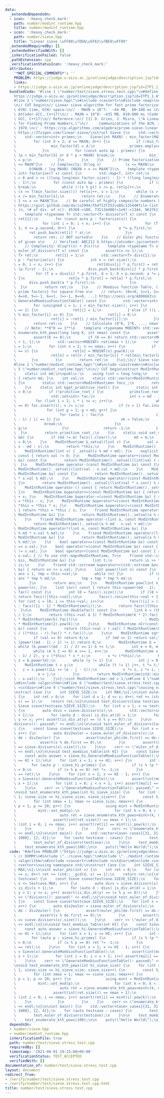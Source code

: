 ```yaml
---
data:
  _extendedDependsOn:
  - icon: ':heavy_check_mark:'
    path: number/modint_runtime.hpp
    title: number/modint_runtime.hpp
  - icon: ':heavy_check_mark:'
    path: number/sieve.hpp
    title: "Linear sieve \uFF08\u7DDA\u5F62\u7BE9\uFF09"
  _extendedRequiredBy: []
  _extendedVerifiedWith: []
  _isVerificationFailed: false
  _pathExtension: cpp
  _verificationStatusIcon: ':heavy_check_mark:'
  attributes:
    '*NOT_SPECIAL_COMMENTS*': ''
    PROBLEM: https://judge.u-aizu.ac.jp/onlinejudge/description.jsp?id=ITP1_1_A
    links:
    - https://judge.u-aizu.ac.jp/onlinejudge/description.jsp?id=ITP1_1_A
  bundledCode: "#line 1 \"number/test/sieve.stress.test.cpp\"\n#define PROBLEM \"\
    https://judge.u-aizu.ac.jp/onlinejudge/description.jsp?id=ITP1_1_A\" // DUMMY\n\
    #line 2 \"number/sieve.hpp\"\n#include <cassert>\n#include <map>\n#include <vector>\n\
    \n// CUT begin\n// Linear sieve algorithm for fast prime factorization\n// Complexity:\
    \ O(N) time, O(N) space:\n// - MAXN = 10^7:  ~44 MB,  80~100 ms (Codeforces /\
    \ AtCoder GCC, C++17)\n// - MAXN = 10^8: ~435 MB, 810~980 ms (Codeforces / AtCoder\
    \ GCC, C++17)\n// Reference:\n// [1] D. Gries, J. Misra, \"A Linear Sieve Algorithm\
    \ for Finding Prime Numbers,\"\n//     Communications of the ACM, 21(12), 999-1003,\
    \ 1978.\n// - https://cp-algorithms.com/algebra/prime-sieve-linear.html\n// -\
    \ https://37zigen.com/linear-sieve/\nstruct Sieve {\n    std::vector<int> min_factor;\n\
    \    std::vector<int> primes;\n    Sieve(int MAXN) : min_factor(MAXN + 1) {\n\
    \        for (int d = 2; d <= MAXN; d++) {\n            if (!min_factor[d]) {\n\
    \                min_factor[d] = d;\n                primes.emplace_back(d);\n\
    \            }\n            for (const auto &p : primes) {\n                if\
    \ (p > min_factor[d] or d * p > MAXN) break;\n                min_factor[d * p]\
    \ = p;\n            }\n        }\n    }\n    // Prime factorization for 1 <= x\
    \ <= MAXN^2\n    // Complexity: O(log x)           (x <= MAXN)\n    //       \
    \      O(MAXN / log MAXN) (MAXN < x <= MAXN^2)\n    template <typename T> std::map<T,\
    \ int> factorize(T x) const {\n        std::map<T, int> ret;\n        assert(x\
    \ > 0 and x <= ((long long)min_factor.size() - 1) * ((long long)min_factor.size()\
    \ - 1));\n        for (const auto &p : primes) {\n            if (x < T(min_factor.size()))\
    \ break;\n            while (!(x % p)) x /= p, ret[p]++;\n        }\n        if\
    \ (x >= T(min_factor.size())) ret[x]++, x = 1;\n        while (x > 1) ret[min_factor[x]]++,\
    \ x /= min_factor[x];\n        return ret;\n    }\n    // Enumerate divisors of\
    \ 1 <= x <= MAXN^2\n    // Be careful of highly composite numbers https://oeis.org/A002182/list\
    \ https://gist.github.com/dario2994/fb4713f252ca86c1254d#file-list-txt\n    //\
    \ (n, (# of div. of n)): 45360->100, 735134400(<1e9)->1344, 963761198400(<1e12)->6720\n\
    \    template <typename T> std::vector<T> divisors(T x) const {\n        std::vector<T>\
    \ ret{1};\n        for (const auto p : factorize(x)) {\n            int n = ret.size();\n\
    \            for (int i = 0; i < n; i++) {\n                for (T a = 1, d =\
    \ 1; d <= p.second; d++) {\n                    a *= p.first;\n              \
    \      ret.push_back(ret[i] * a);\n                }\n            }\n        }\n\
    \        return ret; // NOT sorted\n    }\n    // Euler phi functions of divisors\
    \ of given x\n    // Verified: ABC212 G https://atcoder.jp/contests/abc212/tasks/abc212_g\n\
    \    // Complexity: O(sqrt(x) + d(x))\n    template <typename T> std::map<T, T>\
    \ euler_of_divisors(T x) const {\n        assert(x >= 1);\n        std::map<T,\
    \ T> ret;\n        ret[1] = 1;\n        std::vector<T> divs{1};\n        for (auto\
    \ p : factorize(x)) {\n            int n = ret.size();\n            for (int i\
    \ = 0; i < n; i++) {\n                ret[divs[i] * p.first] = ret[divs[i]] *\
    \ (p.first - 1);\n                divs.push_back(divs[i] * p.first);\n       \
    \         for (T a = divs[i] * p.first, d = 1; d < p.second; a *= p.first, d++)\
    \ {\n                    ret[a * p.first] = ret[a] * p.first;\n              \
    \      divs.push_back(a * p.first);\n                }\n            }\n      \
    \  }\n        return ret;\n    }\n    // Moebius function Table, (-1)^{# of different\
    \ prime factors} for square-free x\n    // return: [0=>0, 1=>1, 2=>-1, 3=>-1,\
    \ 4=>0, 5=>-1, 6=>1, 7=>-1, 8=>0, ...] https://oeis.org/A008683\n    std::vector<int>\
    \ GenerateMoebiusFunctionTable() const {\n        std::vector<int> ret(min_factor.size());\n\
    \        for (unsigned i = 1; i < min_factor.size(); i++) {\n            if (i\
    \ == 1) {\n                ret[i] = 1;\n            } else if ((i / min_factor[i])\
    \ % min_factor[i] == 0) {\n                ret[i] = 0;\n            } else {\n\
    \                ret[i] = -ret[i / min_factor[i]];\n            }\n        }\n\
    \        return ret;\n    }\n    // Calculate [0^K, 1^K, ..., nmax^K] in O(nmax)\n\
    \    // Note: **0^0 == 1**\n    template <typename MODINT> std::vector<MODINT>\
    \ enumerate_kth_pows(long long K, int nmax) const {\n        assert(nmax < int(min_factor.size()));\n\
    \        assert(K >= 0);\n        if (K == 0) return std::vector<MODINT>(nmax\
    \ + 1, 1);\n        std::vector<MODINT> ret(nmax + 1);\n        ret[0] = 0, ret[1]\
    \ = 1;\n        for (int n = 2; n <= nmax; n++) {\n            if (min_factor[n]\
    \ == n) {\n                ret[n] = MODINT(n).pow(K);\n            } else {\n\
    \                ret[n] = ret[n / min_factor[n]] * ret[min_factor[n]];\n     \
    \       }\n        }\n        return ret;\n    }\n};\n// Sieve sieve((1 << 20));\n\
    #line 2 \"number/modint_runtime.hpp\"\n#include <iostream>\n#include <set>\n#line\
    \ 5 \"number/modint_runtime.hpp\"\n\n// CUT begin\nstruct ModIntRuntime {\nprivate:\n\
    \    static int md;\n\npublic:\n    using lint = long long;\n    static int mod()\
    \ { return md; }\n    int val;\n    static std::vector<ModIntRuntime> &facs()\
    \ {\n        static std::vector<ModIntRuntime> facs_;\n        return facs_;\n\
    \    }\n    static int &get_primitive_root() {\n        static int primitive_root_\
    \ = 0;\n        if (!primitive_root_) {\n            primitive_root_ = [&]() {\n\
    \                std::set<int> fac;\n                int v = md - 1;\n       \
    \         for (lint i = 2; i * i <= v; i++)\n                    while (v % i\
    \ == 0) fac.insert(i), v /= i;\n                if (v > 1) fac.insert(v);\n  \
    \              for (int g = 1; g < md; g++) {\n                    bool ok = true;\n\
    \                    for (auto i : fac)\n                        if (ModIntRuntime(g).power((md\
    \ - 1) / i) == 1) {\n                            ok = false;\n               \
    \             break;\n                        }\n                    if (ok) return\
    \ g;\n                }\n                return -1;\n            }();\n      \
    \  }\n        return primitive_root_;\n    }\n    static void set_mod(const int\
    \ &m) {\n        if (md != m) facs().clear();\n        md = m;\n        get_primitive_root()\
    \ = 0;\n    }\n    ModIntRuntime &_setval(lint v) {\n        val = (v >= md ?\
    \ v - md : v);\n        return *this;\n    }\n    ModIntRuntime() : val(0) {}\n\
    \    ModIntRuntime(lint v) { _setval(v % md + md); }\n    explicit operator bool()\
    \ const { return val != 0; }\n    ModIntRuntime operator+(const ModIntRuntime\
    \ &x) const {\n        return ModIntRuntime()._setval((lint)val + x.val);\n  \
    \  }\n    ModIntRuntime operator-(const ModIntRuntime &x) const {\n        return\
    \ ModIntRuntime()._setval((lint)val - x.val + md);\n    }\n    ModIntRuntime operator*(const\
    \ ModIntRuntime &x) const {\n        return ModIntRuntime()._setval((lint)val\
    \ * x.val % md);\n    }\n    ModIntRuntime operator/(const ModIntRuntime &x) const\
    \ {\n        return ModIntRuntime()._setval((lint)val * x.inv() % md);\n    }\n\
    \    ModIntRuntime operator-() const { return ModIntRuntime()._setval(md - val);\
    \ }\n    ModIntRuntime &operator+=(const ModIntRuntime &x) { return *this = *this\
    \ + x; }\n    ModIntRuntime &operator-=(const ModIntRuntime &x) { return *this\
    \ = *this - x; }\n    ModIntRuntime &operator*=(const ModIntRuntime &x) { return\
    \ *this = *this * x; }\n    ModIntRuntime &operator/=(const ModIntRuntime &x)\
    \ { return *this = *this / x; }\n    friend ModIntRuntime operator+(lint a, const\
    \ ModIntRuntime &x) {\n        return ModIntRuntime()._setval(a % md + x.val);\n\
    \    }\n    friend ModIntRuntime operator-(lint a, const ModIntRuntime &x) {\n\
    \        return ModIntRuntime()._setval(a % md - x.val + md);\n    }\n    friend\
    \ ModIntRuntime operator*(lint a, const ModIntRuntime &x) {\n        return ModIntRuntime()._setval(a\
    \ % md * x.val % md);\n    }\n    friend ModIntRuntime operator/(lint a, const\
    \ ModIntRuntime &x) {\n        return ModIntRuntime()._setval(a % md * x.inv()\
    \ % md);\n    }\n    bool operator==(const ModIntRuntime &x) const { return val\
    \ == x.val; }\n    bool operator!=(const ModIntRuntime &x) const { return val\
    \ != x.val; }\n    bool operator<(const ModIntRuntime &x) const { return val <\
    \ x.val; } // To use std::map<ModIntRuntime, T>\n    friend std::istream &operator>>(std::istream\
    \ &is, ModIntRuntime &x) {\n        lint t;\n        return is >> t, x = ModIntRuntime(t),\
    \ is;\n    }\n    friend std::ostream &operator<<(std::ostream &os, const ModIntRuntime\
    \ &x) { return os << x.val; }\n\n    lint power(lint n) const {\n        lint\
    \ ans = 1, tmp = this->val;\n        while (n) {\n            if (n & 1) ans =\
    \ ans * tmp % md;\n            tmp = tmp * tmp % md;\n            n /= 2;\n  \
    \      }\n        return ans;\n    }\n    ModIntRuntime pow(lint n) const { return\
    \ power(n); }\n    lint inv() const { return this->power(md - 2); }\n\n    ModIntRuntime\
    \ fac() const {\n        int l0 = facs().size();\n        if (l0 > this->val)\
    \ return facs()[this->val];\n\n        facs().resize(this->val + 1);\n       \
    \ for (int i = l0; i <= this->val; i++)\n            facs()[i] = (i == 0 ? ModIntRuntime(1)\
    \ : facs()[i - 1] * ModIntRuntime(i));\n        return facs()[this->val];\n  \
    \  }\n\n    ModIntRuntime doublefac() const {\n        lint k = (this->val + 1)\
    \ / 2;\n        return (this->val & 1) ? ModIntRuntime(k * 2).fac() / (ModIntRuntime(2).pow(k)\
    \ * ModIntRuntime(k).fac())\n                               : ModIntRuntime(k).fac()\
    \ * ModIntRuntime(2).pow(k);\n    }\n\n    ModIntRuntime nCr(const ModIntRuntime\
    \ &r) const {\n        return (this->val < r.val) ? ModIntRuntime(0) : this->fac()\
    \ / ((*this - r).fac() * r.fac());\n    }\n\n    ModIntRuntime sqrt() const {\n\
    \        if (val == 0) return 0;\n        if (md == 2) return val;\n        if\
    \ (power((md - 1) / 2) != 1) return 0;\n        ModIntRuntime b = 1;\n       \
    \ while (b.power((md - 1) / 2) == 1) b += 1;\n        int e = 0, m = md - 1;\n\
    \        while (m % 2 == 0) m >>= 1, e++;\n        ModIntRuntime x = power((m\
    \ - 1) / 2), y = (*this) * x * x;\n        x *= (*this);\n        ModIntRuntime\
    \ z = b.power(m);\n        while (y != 1) {\n            int j = 0;\n        \
    \    ModIntRuntime t = y;\n            while (t != 1) j++, t *= t;\n         \
    \   z = z.power(1LL << (e - j - 1));\n            x *= z, z *= z, y *= z;\n  \
    \          e = j;\n        }\n        return ModIntRuntime(std::min(x.val, md\
    \ - x.val));\n    }\n};\nint ModIntRuntime::md = 1;\n#line 4 \"number/test/sieve.stress.test.cpp\"\
    \n#include <algorithm>\n#line 6 \"number/test/sieve.stress.test.cpp\"\n#include\
    \ <cstdio>\n#line 9 \"number/test/sieve.stress.test.cpp\"\nusing namespace std;\n\
    \nstruct Case {\n    int SIEVE_SIZE;\n    int MAX;\n};\n\nint euler_phi(int x)\
    \ {\n    int ret = 0;\n    for (int d = 1; d <= x; d++) ret += (std::__gcd(d,\
    \ x) == 1);\n    return ret;\n}\n\nvoid test_divisors(Case testcase) {\n    const\
    \ Sieve sieve(testcase.SIEVE_SIZE);\n    for (int x = 1; x <= testcase.MAX; x++)\
    \ {\n        auto divs = sieve.divisors(x);\n        std::vector<int> is_div(x\
    \ + 1);\n        for (auto d : divs) is_div.at(d) = 1;\n        for (int y = 1;\
    \ y <= x; y++) assert(is_div.at(y) == (x % y == 0));\n    }\n\n    cerr << \"\
    divisors(): passed\" << endl;\n}\n\nvoid test_euler_of_divisors(Case testcase)\
    \ {\n    const Sieve sieve(testcase.SIEVE_SIZE);\n    for (int x = 1; x <= testcase.MAX;\
    \ x++) {\n        auto div2euler = sieve.euler_of_divisors(x);\n        for (auto\
    \ de : div2euler) {\n            assert(euler_phi(de.first) == de.second);\n \
    \           assert(x % de.first == 0);\n        }\n        assert(div2euler.size()\
    \ == sieve.divisors(x).size());\n    }\n\n    cerr << \"euler_of_divisors(): passed\"\
    \ << endl;\n}\n\nvoid test_moebius_table(int HI) {\n    const Sieve sieve_hi(HI);\n\
    \    const auto answer = sieve_hi.GenerateMoebiusFunctionTable();\n    assert(int(answer.size())\
    \ == HI + 1);\n\n    for (int x = 1; x <= HI; x++) {\n        int ret = 1;\n \
    \       for (auto p : sieve_hi.primes) {\n            if (x % (p * p) == 0) ret\
    \ = 0;\n            if (x % p == 0) ret *= -1;\n        }\n        assert(answer[x]\
    \ == ret);\n    }\n\n    for (int x = 1; x <= HI - 1; x++) {\n        auto mu\
    \ = Sieve(x).GenerateMoebiusFunctionTable();\n        assert(int(mu.size()) ==\
    \ x + 1);\n        for (int i = 0; i < x + 1; i++) assert(mu[i] == answer[i]);\n\
    \    }\n\n    cerr << \"GenerateMoebiusFunctionTable(): passed\" << endl;\n}\n\
    \nvoid test_enumerate_kth_pows(int hi_sieve_size) {\n    for (int sieve_size =\
    \ 1; sieve_size <= hi_sieve_size; sieve_size++) {\n        const Sieve sieve(sieve_size);\n\
    \        for (int nmax = 1; nmax <= sieve_size; nmax++) {\n            for (int\
    \ p = 1; p <= 20; p++) {\n                using mint = ModIntRuntime;\n      \
    \          mint::set_mod(p);\n                for (int k = 0; k < 10; k++) {\n\
    \                    auto ret = sieve.enumerate_kth_pows<mint>(k, nmax);\n   \
    \                 assert(int(ret.size()) == nmax + 1);\n                    for\
    \ (int i = 0; i <= nmax; i++) assert(ret[i] == mint(i).pow(k));\n            \
    \    }\n            }\n        }\n    }\n    cerr << \"enumerate_kth_pows(): passed\"\
    \ << endl;\n}\n\nint main() {\n    std::vector<Case> cases{{31, 31 * 31}, {100,\
    \ 1000}, {2, 4}};\n    for (auto testcase : cases) {\n        test_divisors(testcase);\n\
    \        test_euler_of_divisors(testcase);\n    }\n\n    test_moebius_table(1000);\n\
    \    test_enumerate_kth_pows(100);\n\n    puts(\"Hello World\");\n}\n"
  code: "#define PROBLEM \"https://judge.u-aizu.ac.jp/onlinejudge/description.jsp?id=ITP1_1_A\"\
    \ // DUMMY\n#include \"../sieve.hpp\"\n#include \"../modint_runtime.hpp\"\n#include\
    \ <algorithm>\n#include <cassert>\n#include <cstdio>\n#include <iostream>\n#include\
    \ <vector>\nusing namespace std;\n\nstruct Case {\n    int SIEVE_SIZE;\n    int\
    \ MAX;\n};\n\nint euler_phi(int x) {\n    int ret = 0;\n    for (int d = 1; d\
    \ <= x; d++) ret += (std::__gcd(d, x) == 1);\n    return ret;\n}\n\nvoid test_divisors(Case\
    \ testcase) {\n    const Sieve sieve(testcase.SIEVE_SIZE);\n    for (int x = 1;\
    \ x <= testcase.MAX; x++) {\n        auto divs = sieve.divisors(x);\n        std::vector<int>\
    \ is_div(x + 1);\n        for (auto d : divs) is_div.at(d) = 1;\n        for (int\
    \ y = 1; y <= x; y++) assert(is_div.at(y) == (x % y == 0));\n    }\n\n    cerr\
    \ << \"divisors(): passed\" << endl;\n}\n\nvoid test_euler_of_divisors(Case testcase)\
    \ {\n    const Sieve sieve(testcase.SIEVE_SIZE);\n    for (int x = 1; x <= testcase.MAX;\
    \ x++) {\n        auto div2euler = sieve.euler_of_divisors(x);\n        for (auto\
    \ de : div2euler) {\n            assert(euler_phi(de.first) == de.second);\n \
    \           assert(x % de.first == 0);\n        }\n        assert(div2euler.size()\
    \ == sieve.divisors(x).size());\n    }\n\n    cerr << \"euler_of_divisors(): passed\"\
    \ << endl;\n}\n\nvoid test_moebius_table(int HI) {\n    const Sieve sieve_hi(HI);\n\
    \    const auto answer = sieve_hi.GenerateMoebiusFunctionTable();\n    assert(int(answer.size())\
    \ == HI + 1);\n\n    for (int x = 1; x <= HI; x++) {\n        int ret = 1;\n \
    \       for (auto p : sieve_hi.primes) {\n            if (x % (p * p) == 0) ret\
    \ = 0;\n            if (x % p == 0) ret *= -1;\n        }\n        assert(answer[x]\
    \ == ret);\n    }\n\n    for (int x = 1; x <= HI - 1; x++) {\n        auto mu\
    \ = Sieve(x).GenerateMoebiusFunctionTable();\n        assert(int(mu.size()) ==\
    \ x + 1);\n        for (int i = 0; i < x + 1; i++) assert(mu[i] == answer[i]);\n\
    \    }\n\n    cerr << \"GenerateMoebiusFunctionTable(): passed\" << endl;\n}\n\
    \nvoid test_enumerate_kth_pows(int hi_sieve_size) {\n    for (int sieve_size =\
    \ 1; sieve_size <= hi_sieve_size; sieve_size++) {\n        const Sieve sieve(sieve_size);\n\
    \        for (int nmax = 1; nmax <= sieve_size; nmax++) {\n            for (int\
    \ p = 1; p <= 20; p++) {\n                using mint = ModIntRuntime;\n      \
    \          mint::set_mod(p);\n                for (int k = 0; k < 10; k++) {\n\
    \                    auto ret = sieve.enumerate_kth_pows<mint>(k, nmax);\n   \
    \                 assert(int(ret.size()) == nmax + 1);\n                    for\
    \ (int i = 0; i <= nmax; i++) assert(ret[i] == mint(i).pow(k));\n            \
    \    }\n            }\n        }\n    }\n    cerr << \"enumerate_kth_pows(): passed\"\
    \ << endl;\n}\n\nint main() {\n    std::vector<Case> cases{{31, 31 * 31}, {100,\
    \ 1000}, {2, 4}};\n    for (auto testcase : cases) {\n        test_divisors(testcase);\n\
    \        test_euler_of_divisors(testcase);\n    }\n\n    test_moebius_table(1000);\n\
    \    test_enumerate_kth_pows(100);\n\n    puts(\"Hello World\");\n}\n"
  dependsOn:
  - number/sieve.hpp
  - number/modint_runtime.hpp
  isVerificationFile: true
  path: number/test/sieve.stress.test.cpp
  requiredBy: []
  timestamp: '2021-08-01 19:15:08+09:00'
  verificationStatus: TEST_ACCEPTED
  verifiedWith: []
documentation_of: number/test/sieve.stress.test.cpp
layout: document
redirect_from:
- /verify/number/test/sieve.stress.test.cpp
- /verify/number/test/sieve.stress.test.cpp.html
title: number/test/sieve.stress.test.cpp
---
```

